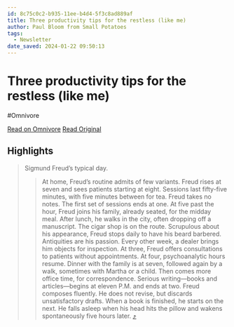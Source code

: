 ```yaml
---
id: 8c75c0c2-b935-11ee-b4d4-5f3c8ad889af
title: Three productivity tips for the restless (like me)
author: Paul Bloom from Small Potatoes
tags:
  - Newsletter
date_saved: 2024-01-22 09:50:13
---
```


# Three productivity tips for the restless (like me)
#Omnivore

[Read on Omnivore](https://omnivore.app/me/three-productivity-tips-for-the-restless-like-me-18d31a68117)
[Read Original](https://smallpotatoes.paulbloom.net/p/three-productivity-tips-for-the-restless)

## Highlights

> Sigmund Freud’s typical day.
> 
> > At home, Freud’s routine admits of few variants. Freud rises at seven and sees patients starting at eight. Sessions last fifty-five minutes, with five minutes between for tea. Freud takes no notes. The first set of sessions ends at one. At five past the hour, Freud joins his family, already seated, for the midday meal. After lunch, he walks in the city, often dropping off a manuscript. The cigar shop is on the route. Scrupulous about his appearance, Freud stops daily to have his beard barbered. Antiquities are his passion. Every other week, a dealer brings him objects for inspection. At three, Freud offers consultations to patients without appointments. At four, psychoanalytic hours resume. Dinner with the family is at seven, followed again by a walk, sometimes with Martha or a child. Then comes more office time, for correspondence. Serious writing—books and articles—begins at eleven P.M. and ends at two. Freud composes fluently. He does not revise, but discards unsatisfactory drafts. When a book is finished, he starts on the next. He falls asleep when his head hits the pillow and wakens spontaneously five hours later. [⤴️](https://omnivore.app/me/three-productivity-tips-for-the-restless-like-me-18d31a68117#fabe5053-66a1-4cb7-bdf2-a0d721227228) 

